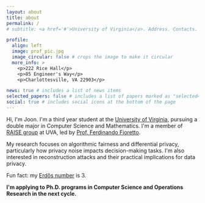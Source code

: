 ```yaml
---
layout: about
title: about
permalink: /
# subtitle: <a href='#'>University of Virginia</a>. Address. Contacts. Moto. Etc.

profile:
  align: left
  image: prof_pic.jpg
  image_circular: false # crops the image to make it circular
  more_info: >
    <p>222 Rice Hall</p>
    <p>85 Engineer's Way</p>
    <p>Charlottesville, VA 22903</p>

news: true # includes a list of news items
selected_papers: false # includes a list of papers marked as "selected={true}"
social: true # includes social icons at the bottom of the page
---
```


Hi, I'm Joon. I'm a third year student at the [University of Virginia](https://www.virginia.edu), pursuing a double major in Computer Science and Mathematics. I'm a member of [RAISE group](https://nandofioretto.github.io/group/) at UVA, led by [Prof. Ferdinando Fioretto](https://nandofioretto.github.io).

My research focuses on algorithmic fairness and differential privacy, particularly how privacy noise impacts decision-making tasks. I'm also interested in reconstruction attacks and their practical implications for data privacy.

Fun fact: my [Erdős number](https://en.wikipedia.org/wiki/Erd%C5%91s_number) is 3.

**I'm applying to Ph.D. programs in Computer Science and Operations Research in the next cycle.**